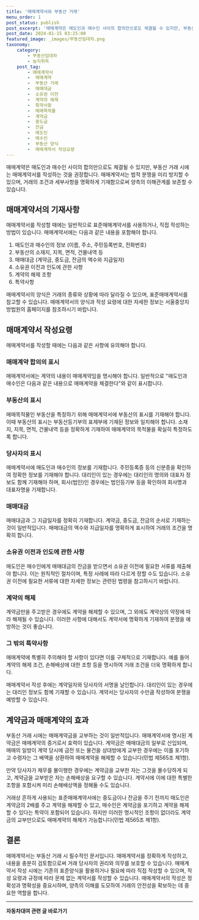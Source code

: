 ```yaml
---
title: '매매계약서와 부동산 거래'
menu_order: 1
post_status: publish
post_excerpt: '매매계약은 매도인과 매수인 사이의 합의만으로도 체결될 수 있지만, 부동산 거래 시에는 매매계약서를 작성하는 것을 권장합니다. 매매계약서는 법적 분쟁을 미리 방지할 수 있으며, 거래의 조건과 세부사항을 명확하게 기재함으로써 양측의 이해관계를 보존할 수 있습니다.'
post_date: 2024-01-15 03:25:00
featured_image: _images/부동산임대차.png
taxonomy:
    category:
        - 부동산임대차
        - 농지취득
    post_tag:
        - 매매계약서
        -  매매계약
        -  부동산 거래
        -  매매대금
        -  소유권 이전
        -  계약의 해제
        -  특약사항
        -  매매목적물
        -  계약금
        -  중도금
        -  잔금
        -  매도인
        -  매수인
        -  부동산 양식
        -  매매계약서 작성요령
---
```



매매계약은 매도인과 매수인 사이의 합의만으로도 체결될 수 있지만, 부동산 거래 시에는 매매계약서를 작성하는 것을 권장합니다. 매매계약서는 법적 분쟁을 미리 방지할 수 있으며, 거래의 조건과 세부사항을 명확하게 기재함으로써 양측의 이해관계를 보존할 수 있습니다.

## 매매계약서의 기재사항

매매계약서를 작성할 때에는 일반적으로 표준매매계약서를 사용하거나, 직접 작성하는 방법이 있습니다. 매매계약서에는 다음과 같은 내용을 포함해야 합니다.

1. 매도인과 매수인의 정보 (이름, 주소, 주민등록번호, 전화번호)
2. 부동산의 소재지, 지목, 면적, 건물내역 등
3. 매매대금 (계약금, 중도금, 잔금의 액수와 지급일자)
4. 소유권 이전과 인도에 관한 사항
5. 계약의 해제 조항
6. 특약사항

매매계약서의 양식은 거래의 종류와 상황에 따라 달라질 수 있으며, 표준매매계약서를 참고할 수 있습니다. 매매계약서의 양식과 작성 요령에 대한 자세한 정보는 서울중앙지방법원의 홈페이지를 참조하시기 바랍니다.

## 매매계약서 작성요령

매매계약서를 작성할 때에는 다음과 같은 사항에 유의해야 합니다.

### 매매계약 합의의 표시

매매계약서에는 계약의 내용이 매매계약임을 명시해야 합니다. 일반적으로 "매도인과 매수인은 다음과 같은 내용으로 매매계약을 체결한다"와 같이 표시합니다.

### 부동산의 표시

매매목적물인 부동산을 특정하기 위해 매매계약서에 부동산의 표시를 기재해야 합니다. 이때 부동산의 표시는 부동산등기부의 표제부에 기재된 정보와 일치해야 합니다. 소재지, 지목, 면적, 건물내역 등을 정확하게 기재하여 매매계약의 목적물을 확실히 특정하도록 합니다.

### 당사자의 표시

매매계약서에 매도인과 매수인의 정보를 기재합니다. 주민등록증 등의 신분증을 확인하여 정확한 정보를 기재해야 합니다. 대리인이 있는 경우에는 대리인의 명의와 대표자 정보도 함께 기재해야 하며, 회사(법인)인 경우에는 법인등기부 등을 확인하여 회사명과 대표자명을 기재합니다.

### 매매대금

매매대금과 그 지급일자를 정확히 기재합니다. 계약금, 중도금, 잔금의 순서로 기재하는 것이 일반적입니다. 매매대금의 액수와 지급일자를 명확하게 표시하여 거래의 조건을 명확히 합니다.

### 소유권 이전과 인도에 관한 사항

매도인은 매수인에게 매매대금의 잔금을 받으면서 소유권 이전에 필요한 서류를 제출해야 합니다. 이는 원칙적인 절차이며, 특정 사례에 따라 다르게 정할 수도 있습니다. 소유권 이전에 필요한 서류에 대한 자세한 정보는 관련된 법령을 참고하시기 바랍니다.

### 계약의 해제

계약금만을 주고받은 경우에도 계약을 해제할 수 있으며, 그 외에도 계약상의 약정에 따라 해제될 수 있습니다. 이러한 사항에 대해서도 계약서에 명확하게 기재하여 분쟁을 예방하는 것이 좋습니다.

### 그 밖의 특약사항

매매계약에 특별히 주의해야 할 사항이 있다면 이를 구체적으로 기재합니다. 예를 들어 계약의 해제 조건, 손해배상에 대한 조항 등을 명시하여 거래 조건을 더욱 명확하게 합니다.

매매계약서 작성 후에는 계약일자와 당사자의 서명을 날인합니다. 대리인이 있는 경우에는 대리인 정보도 함께 기재할 수 있습니다. 계약서는 당사자의 수만큼 작성하여 분쟁을 예방할 수 있습니다. 

## 계약금과 매매계약의 효과

부동산 거래 시에는 매매계약금을 교부하는 것이 일반적입니다. 매매계약서에 명시된 계약금은 매매계약의 증거로서 효력이 있습니다. 계약금은 매매대금의 일부로 산입되며, 매매의 일방이 계약 당시에 금전 또는 물건을 상대방에게 교부한 경우에는 이를 포기하고 수령자는 그 배액을 상환하여 매매계약을 해제할 수 있습니다(민법 제565조 제1항).

만약 당사자가 채무를 불이행한 경우에는 계약금을 교부한 자는 그것을 몰수당하게 되고, 계약금을 교부받은 자는 손해배상을 요구할 수 있습니다. 계약서에 이에 대한 특별한 조항을 포함시켜 미리 손해배상액을 정해둘 수도 있습니다.

거래상 흔하게 사용되는 표준매매계약서에는 중도금이나 잔금을 주기 전까지 매도인은 계약금의 2배를 주고 계약을 해제할 수 있고, 매수인은 계약금을 포기하고 계약을 해제할 수 있다는 특약이 포함되어 있습니다. 하지만 이러한 명시적인 조항이 없더라도 계약금의 교부만으로도 매매계약의 해제가 가능합니다(민법 제565조 제1항).

## 결론

매매계약서는 부동산 거래 시 필수적인 문서입니다. 매매계약서를 정확하게 작성하고, 내용을 충분히 검토함으로써 거래 당사자의 권리와 의무를 보호할 수 있습니다. 매매계약서 작성 시에는 기존의 표준양식을 활용하거나 필요에 따라 직접 작성할 수 있으며, 작성 요령과 규정에 따라 문제 없는 계약서를 작성할 수 있습니다. 매매계약서의 작성은 정확성과 명확성을 중요시하며, 양측의 이해를 도모하여 거래의 안전성을 확보하는 데 중요한 역할을 합니다.
<!-- wp:separator -->
<hr class="wp-block-separator has-alpha-channel-opacity"/>
<!-- /wp:separator -->

<!-- wp:group {"backgroundColor":"base","layout":{"type":"constrained"}} -->
<div class="wp-block-group has-base-background-color has-background"><!-- wp:paragraph {"align":"center","fontSize":"medium"} -->
<p class="has-text-align-center has-large-font-size"><strong>자동차대여 관련 글 바로가기</strong></p>
<!-- /wp:paragraph -->


<!-- wp:latest-posts
{"categories":[{"id":1513,"count":19,"description":"","link":"https://uknowlaw.com/category/%ec%9e%90%eb%8f%99%ec%b0%a8%eb%8c%80%ec%97%ac/","name":"자동차대여","slug":"자동차대여","taxonomy":"category","parent":0,"meta":[],"_links":{"self":[{"href":"https://uknowlaw.com/wp-json/wp/v2/categories/1513"}],"collection":[{"href":"https://uknowlaw.com/wp-json/wp/v2/categories"}],"about":[{"href":"https://uknowlaw.com/wp-json/wp/v2/taxonomies/category"}],"wp:post_type":[{"href":"https://uknowlaw.com/wp-json/wp/v2/posts?categories=1513"}],"curies":[{"name":"wp","href":"https://api.w.org/{rel}","templated":true}]}}],"postsToShow":100,"excerptLength":28,"postLayout":"grid","columns":2,"featuredImageAlign":"left","featuredImageSizeSlug":"large","fontSize":"small"} /--></div>
<!-- /wp:group -->